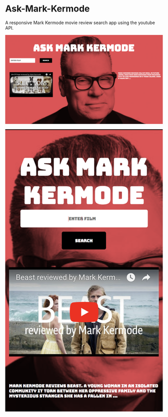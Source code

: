 # Ask-Mark-Kermode

A responsive Mark Kermode movie review search app using the youtube API.

![alt text](images/screenShot.png)

![alt text](images/mobileScreenShot.png)
